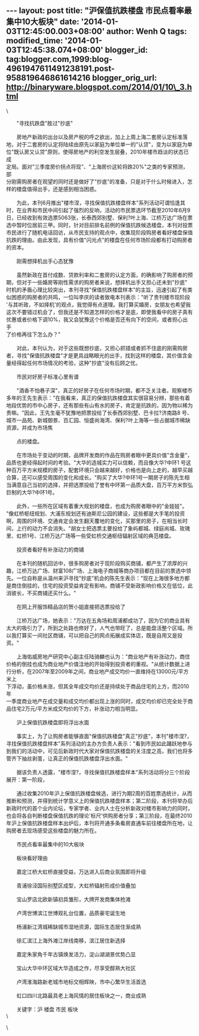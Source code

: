 --- layout: post title: "沪保值抗跌楼盘 市民点看率最集中10大板块" date:
'2014-01-03T12:45:00.003+08:00' author: Wenh Q tags: modified\_time:
'2014-01-03T12:45:38.074+08:00' blogger\_id:
tag:blogger.com,1999:blog-4961947611491238191.post-958819646861614216
blogger\_orig\_url: http://binaryware.blogspot.com/2014/01/10\_3.html
---
<div dir="ltr">

\
<div class="gmail_quote">

　　"寻找抗跌盘"胜过"抄底"\
\
　　房地产新政的出台以及房产税的呼之欲出，加上上周上海二套房认定标准落\
地，对于二套房的认定将陆续由原先以家庭为单位单一的"认贷"，变为以家庭为单\
位"既认房又认贷"原则，使得房地产的利空发生层叠，2010年楼市趋淡的状态已成\
定局。面对"三季度房价拐点将现"、"上海房价这轮将跌20%"之类的专家预测，部\
分刚需购房者在观望的同时还是做好了"抄底"的准备，只是对于什么时候进入，怎\
样的楼盘值得出手，还是感到相当困惑。\
\
　　为此，本刊6月推出"楼市涅，寻找保值抗跌楼盘样本"系列活动可谓恰逢其\
时，在业界和市民中间引起了强烈的反响，活动的市民票选环节截至2010年6月9\
日，已经收到有效选票5063张，长泰西郊别墅、保利?叶上海、江桥万达广场在票\
选中暂时位居前三甲。同时，针对目前排名前例的保值抗跌候选楼盘，本刊对投票\
市民进行了随机电话回访，从市民支持的观点中，收集现阶段购房者看好楼盘保值\
抗跌的理由。由此发现，具有价值"闪光点"的楼盘在任何市场阶段都有打动购房者\
的资本。\
\
　　刚需想择机出手心态犹豫\
\
　　虽然新政在首付成数、贷款利率和二套房的认定方面，的确影响了购房者的预\
期，但对于一些婚房等刚性需求的购房者来说，想择机出手又担心还未到"抄底"\
时机的矛盾心理比较突出，本刊寻找"保值抗跌楼盘样本"的主旨，迅速引起了有类\
似困惑的购房者的共鸣，一位叫李庆的读者致电本刊表示："听了贵刊楼市现阶段\
'与其听政，不如择机'的观点，我觉得有点道理。我打算买婚房，女朋友也希望我\
这次不要错过机会了，但我还是不知道怎样的价格才是底，即使我看中的房子真有\
优惠或者价格下调10%，我又会犹豫这个价格是否还有向下的空间，或者担心出手\
了价格再往下怎么办？"\
\
　　对此，本刊认为，对于这些既想抄底，又担心抓错或者抓不住底的刚需购房\
者，寻找"保值抗跌楼盘"才是更具战略眼光的出手，找到这样的楼盘，其价值含金\
量经得起任何市场情况的考验，这种"抄底"没有后顾之忧。\
\
　　市民对好房子标准心里有谱\
\
　　"酒香不怕巷子深"，真正的好房子在任何市场时期，都不乏关注者。观察楼市\
多年的王先生表示："在我看来，真正的保值抗跌楼盘其实很容易分辨，那些有着\
地段优势的市中心房子，还有那些有山有水的房子，肯定是抗跌的，因为物以稀为\
贵嘛。"因此，王先生毫不犹豫地把票投给了长泰西郊别墅、巴卡拉?济南路8
号、\
城市一品苑、新城御景、百汇园、恒盛尚海湾、保利?叶上海等一些占据城市稀缺\
资源，并成为市场焦\
\
　　点的楼盘。\
\
　　在市场处于变动的时期，品牌开发商的作品在购房者眼中更具价值"含金量"，\
品质也更经得起时间的考验。"大华的造城实力可以信赖，而且像大华?中环1
号这\
种百万平方米规模的房子，配套环境只会越来越好，价格也是向上走的，越早买越\
合算，还可以感受周围的变化和成长。"购买了大华?中环1号一期房子的陈先生相\
当满意自己当初的选择，并把选票投给了誉有中环第一品质大盘，百万平方米恢弘\
巨制的大华?中环1号。\
\
　　此外，一些所在区域有着重大规划的楼盘，也成为购房者眼中的"金娃娃"。\
"像虹桥枢纽规划、大浦东规划还有迪斯尼公园的建设，这些都是大手笔的投资\
啊，周围的环境、交通肯定会发生翻天覆地的变化，买那里的房子，在相当长时\
间，上行的动力不会消失。"胡女士把选票主要投给了象屿都城、绿庭尚城、玫瑰\
里、虹桥1号、江桥万达广场等一些受虹桥交通枢纽辐射区域的典范楼盘。\
\
　　投资者看好有补涨动力的商铺\
\
　　在本刊的随机回访中，很多购房者对于现阶段购买商铺，都产生了浓厚的兴\
趣，江桥万达广场、财富108广场、上海电子商城等商办项目都在目前的票选中领\
先。一位自称是从温州来沪寻找"抄底"机会的陈先生表示："现在上海很多地方都\
是商住倒挂的，住宅的投资受益肯定有影响，商铺不受新政影响价格又在低位，此\
消彼长，不买商铺还买什么。"\
\
　　在网上开服饰精品店的贺小姐直接把选票投给了\
\
　　江桥万达广场，她表示："万达在五角场和周浦都成功了，因为它的商业具有\
太大的吸引力了，所到之处路也修好了，人气也带旺了，总是能盘活整个区域。所\
以我打算买一间社区商铺，可以把自己的网点拓展成实体店，既是自用又是投资。"\
\
　　上海佑威房地产研究中心副主任陆骑麟也认为："商业地产有补涨动力，商住\
价格的倒挂也成为商业地产价值洼地的开始得到投资者的重视。"从统计数据上进\
行分析，在2007年至2009年之间，商业地产成交均价一直维持在13000元/平方米上\
下浮动，虽价格未涨，但其全年成交均价还是持续处于商品住宅的上方，而2010年\
一季度商业地产在成交量和成交均价都出现上涨的同时，成交均价却已完全处于商\
品住宅2万元/平方米成交均价的下方，补涨动力相当明显。\
\
　　沪上保值抗跌楼盘即将浮出水面\
\
　　事实上，为了让购房者能够直面"保值抗跌楼盘"真正"抄底"，本刊"楼市涅?，\
寻找保值抗跌楼盘样本"系列活动的主办方负责人表示："看到市民如此踊跃地参与\
到我们的活动中，可见后新政时代大家对保值抗跌楼盘的关注度之高，我们也将多\
管齐下抽丝剥茧，让真正的保值抗跌楼盘浮出水面。"\
\
　　据该负责人透露，"楼市涅?，寻找保值抗跌楼盘样本"系列活动将分三个阶段\
展开：第一阶段，\
\
　　通过收集2010年沪上保值抗跌楼盘候选，进行为期2周的百姓票选统计，从而\
推断和预测，并得到统计学意义上的保值抗跌楼盘样本；第二阶段，本刊将举办后\
新政时代的首个业内论坛，专家学者、业内人士在分析新政对楼市影响力的同时，\
也会将各自判断楼盘保值抗跌的理论'标尺'供购房者分享；第三阶段，在最终2010\
年沪上保值抗跌楼盘样本出炉后，本刊将开通多条看房直通车前往楼盘所在地，让\
购房者去现场感受这些楼盘的魅力所在。\
\
　　市民点看率最集中的10大板块\
\
　　板块看好理由\
\
　　嘉定江桥大虹桥直接受益，万达进入后商业氛围即将升级\
\
　　青浦徐泾国际别墅区成型，大虹桥辐射形成价值叠加\
\
　　宝山罗店北欧新镇初具雏形，大牌开发商集体抢滩\
\
　　卢湾世博滨江世博观礼台位置，品质豪宅诞生地\
\
　　杨浦新江湾城稀缺城市湿地资源，国际生态居住渐成熟\
\
　　徐汇滨江上海外滩江岸线南移，滨江居住新选择\
\
　　嘉定朱家角千年古镇焕发活力，淀山湖湖景优势凸显\
\
　　宝山大华中环区域大华造成之作，尽享受醇熟大社区\
\
　　卢湾淮海路新老城市地标交相辉映，市中心繁华生活首选\
\
　　虹口四川北路最具老上海风情的居住板块之一，商业成熟\
\
　　关键字：沪 楼盘 市民 板块\
\

</div>

\

</div>
